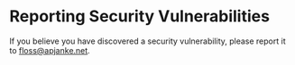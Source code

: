 # Reporting Security Vulnerabilities

If you believe you have discovered a security vulnerability, please report it to 
[floss@apjanke.net](mailto:floss@apjanke.net).